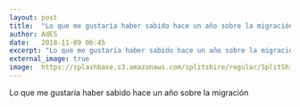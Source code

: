 ```yaml
---
layout: post
title:  "Lo que me gustaría haber sabido hace un año sobre la migración"
author: AdES
date:   2018-11-09 06:45
excerpt: "Lo que me gustaría haber sabido hace un año sobre la migración"
external_image: true
image:  https://splashbase.s3.amazonaws.com/splitshire/regular/SplitShire-9420-384x253.jpg
---
```

Lo que me gustaría haber sabido hace un año sobre la migración